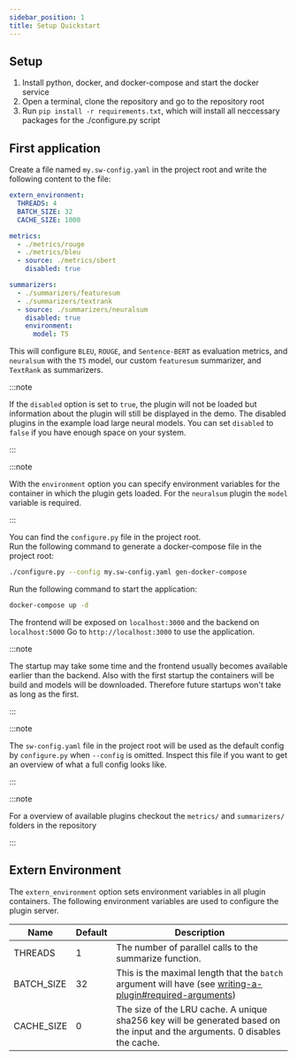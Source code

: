 ```yaml
---
sidebar_position: 1
title: Setup Quickstart
---
```


## Setup

1. Install python, docker, and docker-compose and start the docker service
2. Open a terminal, clone the repository and go to the repository root
3. Run `pip install -r requirements.txt`, which will install all neccessary packages for the ./configure.py script

## First application

Create a file named `my.sw-config.yaml` in the project root and write the following content to the file:

```yaml
extern_environment:
  THREADS: 4
  BATCH_SIZE: 32
  CACHE_SIZE: 1000

metrics:
  - ./metrics/rouge
  - ./metrics/bleu
  - source: ./metrics/sbert
    disabled: true

summarizers:
  - ./summarizers/featuresum
  - ./summarizers/textrank
  - source: ./summarizers/neuralsum
    disabled: true
    environment:
      model: T5
```

This will configure `BLEU`, `ROUGE`, and `Sentence-BERT` as evaluation metrics, and `neuralsum` with the `T5` model, our custom `featuresum` summarizer, and `TextRank` as summarizers.

:::note

If the `disabled` option is set to `true`, the plugin will not be loaded but information about the plugin will still be displayed in the demo.
The disabled plugins in the example load large neural models. You can set `disabled` to `false` if you have enough space on your system.

:::

:::note

With the `environment` option you can specify environment variables for the container in which the plugin gets loaded.
For the `neuralsum` plugin the `model` variable is required.

:::

You can find the `configure.py` file in the project root.  
Run the following command to generate a docker-compose file in the project root:

```bash
./configure.py --config my.sw-config.yaml gen-docker-compose
```

Run the following command to start the application:

```bash
docker-compose up -d
```

The frontend will be exposed on `localhost:3000` and the backend on `localhost:5000`
Go to `http://localhost:3000` to use the application.

:::note

The startup may take some time and the frontend usually becomes available earlier than the backend.
Also with the first startup the containers will be build and models will be downloaded.
Therefore future startups won't take as long as the first.

:::

:::note

The `sw-config.yaml` file in the project root will be used as the default config by `configure.py` when `--config` is omitted.
Inspect this file if you want to get an overview of what a full config looks like.

:::

:::note

For a overview of available plugins checkout the `metrics/` and `summarizers/` folders in the repository

:::

## Extern Environment

The `extern_environment` option sets environment variables in all plugin containers.
The following environment variables are used to configure the plugin server.

| Name       | Default | Description                                                                                                                                       |
| ---------- | ------- | ------------------------------------------------------------------------------------------------------------------------------------------------- |
| THREADS    | 1       | The number of parallel calls to the summarize function.                                                                                           |
| BATCH_SIZE | 32      | This is the maximal length that the `batch` argument will have (see [writing-a-plugin#required-arguments](writing-a-plugin#required-arguments)) |
| CACHE_SIZE | 0       | The size of the LRU cache. A unique sha256 key will be generated based on the input and the arguments. 0 disables the cache.                          |
